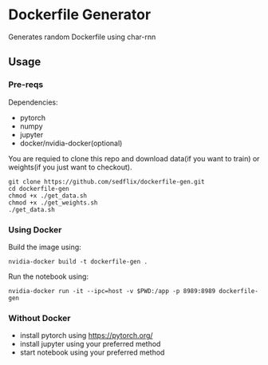 # Dockerfile Generator 
Generates random Dockerfile using char-rnn

## Usage

### Pre-reqs

Dependencies:
- pytorch
- numpy
- jupyter
- docker/nvidia-docker(optional)

You are requied to clone this repo and download data(if you want to train) or weights(if you just want to checkout).
```
git clone https://github.com/sedflix/dockerfile-gen.git
cd dockerfile-gen
chmod +x ./get_data.sh
chmod +x ./get_weights.sh
./get_data.sh
```

### Using Docker

Build the image using:
```
nvidia-docker build -t dockerfile-gen .
```

Run the notebook using:

```
nvidia-docker run -it --ipc=host -v $PWD:/app -p 8989:8989 dockerfile-gen
```

### Without Docker

- install pytorch using https://pytorch.org/
- install jupyter using your preferred method
- start notebook using your preferred method
